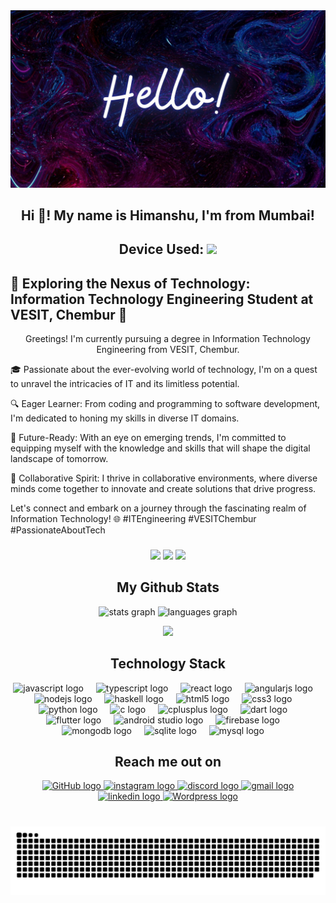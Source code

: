<div align="center">
  <img src=images/Hello!.jpg />
</div>

<h2 align="center">Hi 👋! My name is Himanshu, I'm from Mumbai! </h2>

<h2 align="center">Device Used: <img src="https://img.shields.io/badge/Republic%20of%20Gamers-FF0029?style=for-the-badge&logo=Republic%20of%20Gamers&logoColor=white" height="30"/></h2> 


<h2 >🌟 Exploring the Nexus of Technology: Information Technology Engineering Student at VESIT, Chembur 🌟</h2>

<p align="center">
  Greetings! I'm currently pursuing a degree in Information Technology Engineering from VESIT, Chembur.
</p>
<p>
🎓 Passionate about the ever-evolving world of technology, I'm on a quest to unravel the intricacies of IT and its limitless potential.
</p>

<p >
  🔍 Eager Learner: From coding and programming to software development, I'm dedicated to honing my skills in diverse IT domains.
</p>

<p >
  🚀 Future-Ready: With an eye on emerging trends, I'm committed to equipping myself with the knowledge and skills that will shape the digital landscape of tomorrow.
</p>

<p >
  🤝 Collaborative Spirit: I thrive in collaborative environments, where diverse minds come together to innovate and create solutions that drive progress.
</p>

<p >
  Let's connect and embark on a journey through the fascinating realm of Information Technology! 🌐 #ITEngineering #VESITChembur #PassionateAboutTech
</p>

###

<div align="center">


 <img src="https://badges.pufler.dev/visits/524himanshu/524himanshu"/> 
 <img src="https://badges.pufler.dev/repos/524himanshu"/>
 <img src="https://badges.pufler.dev/commits/monthly/524himanshu" />

</div>

###

<h2 align="center">
  My Github Stats
</h2>

<div align="center">
  <img src="https://github-readme-stats.vercel.app/api?username=524himanshu&hide_title=false&hide_rank=false&show_icons=true&include_all_commits=true&count_private=true&disable_animations=false&theme=dracula&locale=en&hide_border=false" height="150" alt="stats graph"  />
  <img src="https://github-readme-stats.vercel.app/api/top-langs?username=524himanshu&locale=en&hide_title=false&layout=compact&card_width=320&langs_count=5&theme=dracula&hide_border=false" height="150" alt="languages graph"  />


<p align = "center">
 <img  src="https://github-readme-streak-stats.herokuapp.com/?user=524himanshu&show_icons=true&locale=en&layout=compact&theme=radical&line_height=0" />
</p>
</div>


###

<h2 align="center">Technology Stack </h2>

<div align="center">
  <img src="https://cdn.jsdelivr.net/gh/devicons/devicon/icons/javascript/javascript-original.svg" height="30" alt="javascript logo"  />
  <img width="12" />
  <img src="https://cdn.jsdelivr.net/gh/devicons/devicon/icons/typescript/typescript-original.svg" height="30" alt="typescript logo"  />
  <img width="12" />
  <img src="https://cdn.jsdelivr.net/gh/devicons/devicon/icons/react/react-original.svg" height="30" alt="react logo"  />
  <img width="12" />
  <img src="https://cdn.jsdelivr.net/gh/devicons/devicon/icons/angularjs/angularjs-original.svg" height="30" alt="angularjs logo"  />
  <img width="12" />
  <img src="https://cdn.jsdelivr.net/gh/devicons/devicon/icons/nodejs/nodejs-original.svg" height="30" alt="nodejs logo"  />
  <img width="12" />
  <img src="https://cdn.jsdelivr.net/gh/devicons/devicon/icons/haskell/haskell-original.svg" height="30" alt="haskell logo"  />
  <img width="12" />
  <img src="https://cdn.jsdelivr.net/gh/devicons/devicon/icons/html5/html5-original.svg" height="30" alt="html5 logo"  />
  <img width="12" />
  <img src="https://cdn.jsdelivr.net/gh/devicons/devicon/icons/css3/css3-original.svg" height="30" alt="css3 logo"  />
  <img width="12" />
  <img src="https://cdn.jsdelivr.net/gh/devicons/devicon/icons/python/python-original.svg" height="30" alt="python logo"  />
  <img width="12" />
  <img src="https://cdn.jsdelivr.net/gh/devicons/devicon/icons/c/c-original.svg" height="30" alt="c logo"  />
  <img width="12" />
  <img src="https://cdn.jsdelivr.net/gh/devicons/devicon/icons/cplusplus/cplusplus-original.svg" height="30" alt="cplusplus logo"  />
  <img width="12" />
  <img src="https://cdn.jsdelivr.net/gh/devicons/devicon/icons/dart/dart-original.svg" height="30" alt="dart logo"  />
  <img width="12" />
  <img src="https://cdn.jsdelivr.net/gh/devicons/devicon/icons/flutter/flutter-original.svg" height="30" alt="flutter logo"  />
  <img width="12" />
  <img src="https://cdn.jsdelivr.net/gh/devicons/devicon/icons/androidstudio/androidstudio-original.svg" height="30" alt="android studio logo"  />
  <img width="12" />
  <img src="https://cdn.jsdelivr.net/gh/devicons/devicon/icons/firebase/firebase-original.svg" height="30" alt="firebase logo"  />
  <img width="12" />
  <img src="https://cdn.jsdelivr.net/gh/devicons/devicon/icons/mongodb/mongodb-original.svg" height="30" alt="mongodb logo"  />
  <img width="12" />
  <img src="https://cdn.jsdelivr.net/gh/devicons/devicon/icons/sqlite/sqlite-original.svg" height="30" alt="sqlite logo"  />
  <img width="12" />
  <img src="https://cdn.jsdelivr.net/gh/devicons/devicon/icons/mysql/mysql-original.svg" height="30" alt="mysql logo"  />
  <img width="12" />
</div>

###

<h2 align="center">Reach me out on </h2>

<div align="center">
  <a href="https://github.com/524himanshu">
  <img src="https://img.shields.io/static/v1?message=GitHub&logo=GitHub&label=&color=181717&logoColor=white&labelColor=181717&style=for-the-badge" height="35" alt="GitHub logo" />
  </a>
  <a href="https://www.instagram.com/himanshumenghani524/">
  <img src="https://img.shields.io/static/v1?message=Instagram&logo=instagram&label=&color=E4405F&logoColor=white&labelColor=&style=for-the-badge" height="35" alt="instagram logo"  />
  </a>
  <a href="https://discord.com/users/922778102864691220">
  <img src="https://img.shields.io/static/v1?message=Discord&logo=discord&label=&color=7289DA&logoColor=white&labelColor=&style=for-the-badge" height="35" alt="discord logo"  />
  </a>
  <a href="mailto: 2021.himanshu.menghani@ves.ac.in">
  <img src="https://img.shields.io/static/v1?message=Gmail&logo=gmail&label=&color=D14836&logoColor=white&labelColor=&style=for-the-badge" height="35" alt="gmail logo"  />
  </a>
  <a href="https://www.linkedin.com/in/himanshumenghani524/">
  <img src="https://img.shields.io/static/v1?message=LinkedIn&logo=linkedin&label=&color=0077B5&logoColor=white&labelColor=&style=for-the-badge" height="35" alt="linkedin logo"  />
  </a>
  <a href="https://wordpress.com/read/feeds/136820917">
  <img src="https://img.shields.io/badge/Wordpress-21759B?style=for-the-badge&logo=wordpress&logoColor=white" height="35" alt="Wordpress logo"  />
  </a>
</div>

###

<br clear="both">

<img src="https://raw.githubusercontent.com/524himanshu/524himanshu/output/snake.svg" alt="Snake animation" />

###
